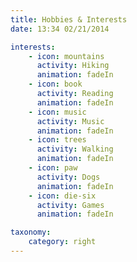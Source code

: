 ```yaml
---
title: Hobbies & Interests
date: 13:34 02/21/2014 

interests:
    - icon: mountains
      activity: Hiking
      animation: fadeIn  
    - icon: book
      activity: Reading
      animation: fadeIn   
    - icon: music
      activity: Music
      animation: fadeIn   
    - icon: trees
      activity: Walking
      animation: fadeIn    
    - icon: paw
      activity: Dogs
      animation: fadeIn    
    - icon: die-six
      activity: Games
      animation: fadeIn  

taxonomy:
    category: right
---
```

